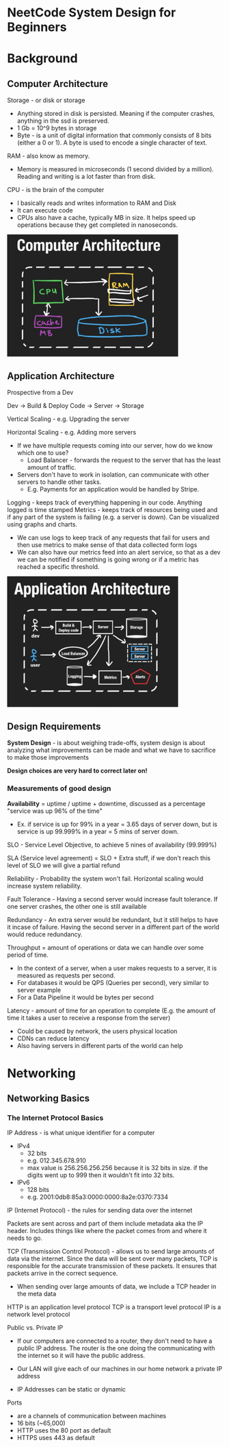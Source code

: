 # NeetCode System Design for Beginners

# Background

## Computer Architecture  

Storage - or disk or storage
- Anything stored in disk is persisted. Meaning if the computer crashes, anything in the ssd is preserved.
- 1 Gb = 10^9 bytes in storage
- Byte - is a unit of digital information that commonly consists of 8 bits (either a 0 or 1). A byte is used to encode a single character of text. 

RAM - also know as memory. 
- Memory is measured in microseconds (1 second divided by a million). Reading and writing is a lot faster than from disk. 

CPU - is the brain of the computer
- I basically reads and writes information to RAM and Disk
- It can execute code
- CPUs also have a cache, typically MB in size. It helps speed up operations because they get completed in nanoseconds.

<img src="./screenshots/computer_architecture.png" alt="computer architecture" width="400px">

## Application Architecture

Prospective from a Dev

Dev -> Build & Deploy Code -> Server -> Storage

Vertical Scaling - e.g. Upgrading the server

Horizontal Scaling - e.g. Adding more servers
- If we have multiple requests coming into our server, how do we know which one to use?
  - Load Balancer - forwards the request to the server that has the least amount of traffic.
- Servers don't have to work in isolation, can communicate with other servers to handle other tasks.
  - E.g. Payments for an application would be handled by Stripe.

Logging - keeps track of everything happening in our code. Anything logged is time stamped
Metrics - keeps track of resources being used and if any part of the system is failing (e.g. a server is down). Can be visualized using graphs and charts.
- We can use logs to keep track of any requests that fail for users and then use metrics to make sense of that data collected form logs
- We can also have our metrics feed into an alert service, so that as a dev we can be notified if something is going wrong or if a metric has reached a specific threshold.

<img src="./screenshots/app_architecture.png" alt="app architecture" width="400px">

## Design Requirements

**System Design** - is about weighing trade-offs, system design is about analyzing what improvements can be made and what we have to sacrifice to make those improvements

**Design choices are very hard to correct later on!**

### Measurements of good design

**Availability** = uptime / uptime + downtime, discussed as a percentage "service was up 96% of the time"

- Ex. if service is up for 99% in a year = 3.65 days of server down, but is service is up 99.999% in a year = 5 mins of server down. 

SLO - Service Level Objective, to achieve 5 nines of availability (99.999%)

SLA (Service level agreement) = SLO + Extra stuff, if we don't reach this level of SLO we will give a partial refund

Reliability - Probability the system won't fail. Horizontal scaling would increase system reliability.

Fault Tolerance - Having a second server would increase fault tolerance. If one server crashes, the other one is still available

Redundancy - An extra server would be redundant, but it still helps to have it incase of failure. Having the second server in a different part of the world would reduce redundancy.

Throughput = amount of operations or data we can handle over some period of time. 
  - In the context of a server, when a user makes requests to a server, it is measured as requests per second.
  - For databases it would be QPS (Queries per second), very similar to server example
  - For a Data Pipeline it  would be bytes per second

Latency - amount of time for an operation to complete (E.g. the amount of time it takes a user to receive a response from the server)
  - Could be caused by network, the users physical location
  - CDNs can reduce latency
  - Also having servers in different parts of the world can help 

# Networking

## Networking Basics

### The Internet Protocol Basics

IP Address - is what unique identifier for a computer
  - IPv4
    - 32 bits 
    - e.g. 012.345.678.910
    - max value is 256.256.256.256 because it is 32 bits in size. if the digits went up to 999 then it wouldn't fit into 32 bits.
  - IPv6
    - 128 bits
    - e.g. 2001:0db8:85a3:0000:0000:8a2e:0370:7334

IP (Internet Protocol) - the rules for sending data over the internet

Packets are sent across and part of them include metadata aka the IP header. Includes things like where the packet comes from and where it needs to go.

TCP (Transmission Control Protocol) - allows us to send large amounts of data via the internet. Since the data will be sent over many packets, TCP is responsible for the accurate transmission of these packets. It ensures that packets arrive in the correct sequence.

- When sending over large amounts of data, we include a TCP header in the meta data 

HTTP is an application level protocol
TCP is a transport level protocol
IP is a network level protocol

Public vs. Private IP

 - If our computers are connected to a router, they don't need to have a public IP address. The router is the one doing the communicating with the internet so it will have the public address. 

 - Our LAN will give each of our machines in our home network a private IP address

 - IP Addresses can be static or dynamic

Ports 
  - are a channels of communication between machines
  - 16 bits (~65,000)
  - HTTP uses the 80 port as default
  - HTTPS uses 443 as default





